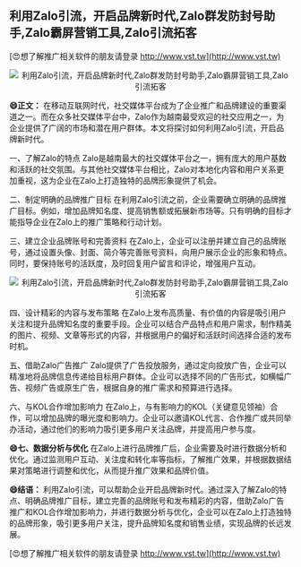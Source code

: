## **利用Zalo引流，开启品牌新时代,Zalo群发防封号助手,Zalo霸屏营销工具,Zalo引流拓客**

[😍想了解推广相关软件的朋友请登录 http://www.vst.tw](http://www.vst.tw)

 <center><img src="https://vst.tw/MP4/tuiguang/png/0.png" alt="利用Zalo引流，开启品牌新时代,Zalo群发防封号助手,Zalo霸屏营销工具,Zalo引流拓客"></center>

**😄正文：**
在移动互联网时代，社交媒体平台成为了企业推广和品牌建设的重要渠道之一。而在众多社交媒体平台中，Zalo作为越南最受欢迎的社交应用之一，为企业提供了广阔的市场和潜在用户群体。本文将探讨如何利用Zalo引流，开启品牌新时代。

一、了解Zalo的特点
Zalo是越南最大的社交媒体平台之一，拥有庞大的用户基数和活跃的社交氛围。与其他社交媒体平台相比，Zalo对本地化内容和用户关系更加重视，这为企业在Zalo上打造独特的品牌形象提供了机会。

二、制定明确的品牌推广目标
在利用Zalo引流之前，企业需要确立明确的品牌推广目标。例如，增加品牌知名度、提高销售额或拓展新市场等。只有明确的目标才能指导企业在Zalo上的推广策略和行动计划。

三、建立企业品牌账号和完善资料
在Zalo上，企业可以注册并建立自己的品牌账号，通过设置头像、封面、简介等完善账号资料，向用户展示企业的形象和特点。同时，要保持账号的活跃度，及时回复用户留言和评论，增强用户互动。

 <center><img src="https://vst.tw/MP4/tuiguang/png/4.png" alt="利用Zalo引流，开启品牌新时代,Zalo群发防封号助手,Zalo霸屏营销工具,Zalo引流拓客"></center>

四、设计精彩的内容与发布策略
在Zalo上发布高质量、有价值的内容是吸引用户关注和提升品牌知名度的重要手段。企业可以结合产品特点和用户需求，制作精美的图片、视频、文章等形式的内容，并根据用户的偏好和活跃时间选择合适的发布时机。

五、借助Zalo广告推广
Zalo提供了广告投放服务，通过定向投放广告，企业可以精准地将品牌信息传递给目标用户群体。企业可以选择不同的广告形式，如横幅广告、视频广告或原生广告，根据自身的推广需求和预算进行选择。

六、与KOL合作增加影响力
在Zalo上，与有影响力的KOL（关键意见领袖）合作，可以增加品牌的曝光度和影响力。企业可以邀请KOL代言、合作推广或共同举办活动，通过他们的影响力吸引更多用户关注品牌，并提高用户参与度。

**😄七、数据分析与优化**
在Zalo上进行品牌推广后，企业需要及时进行数据分析和优化。通过监测用户互动、关注度和转化率等指标，了解推广效果，并根据数据结果对策略进行调整和优化，从而提升推广效果和品牌价值。

**😄结语：**
利用Zalo引流，可以帮助企业开启品牌新时代。通过深入了解Zalo的特点、明确品牌推广目标，建立完善的品牌账号和发布精彩的内容，借助Zalo广告推广和KOL合作增加影响力，并进行数据分析与优化，企业可以在Zalo上打造独特的品牌形象，吸引更多用户关注，提升品牌知名度和销售业绩，实现品牌的长远发展。

[😍想了解推广相关软件的朋友请登录 http://www.vst.tw](http://www.vst.tw)



